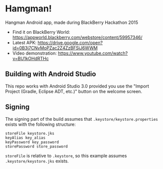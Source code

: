 # Hamgman!

Hangman Android app, made during BlackBerry Hackathon 2015

  * Find it on BlackBerry World: https://appworld.blackberry.com/webstore/content/59957346/
  * Latest APK: https://drive.google.com/open?id=0B3j7CNvMoPZac2Z4ZzBFSjJ6WWM
  * Video demonstration: https://www.youtube.com/watch?v=BU1kOHdRTHc

## Building with Android Studio

This repo works with Android Studio 3.0 provided you use the "Import Project (Gradle, Eclipse ADT, etc.)" button on the welcome screen.

## Signing

The signing part of the build assumes that `.keystore/keystore.properties` exists with the following structure:

```
storeFile keystore.jks
keyAlias key_alias
keyPassword key_password
storePassword store_password
```

`storeFile` is relative to `.keystore`, so this example assumes `.keystore/keystore.jks` exists.